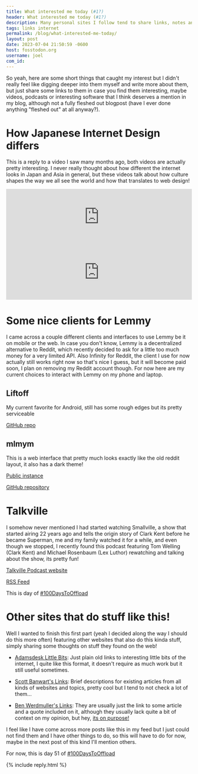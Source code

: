 ```yaml
---
title: What interested me today (#1?)
header: What interested me today (#1?)
description: Many personal sites I follow tend to share links, notes and stuff like that that caught their interest, and I decided to do the same today, maybe it will become a regular thing, so here we go!
tags: links internet
permalink: /blog/what-interested-me-today/
layout: post
date: 2023-07-04 21:50:59 -0600
host: fosstodon.org
username: joel
com_id: 
---
```


So yeah, here are some short things that caught my interest but I didn't really feel like digging deeper into them myself and write more about them, but just share some links to them in case you find them interesting, maybe videos, podcasts or interesting software that I think deserves a mention in my blog, although not a fully fleshed out blogpost (have I ever done anything "fleshed out" at all anyway?).

# How Japanese Internet Design differs

This is a reply to a video I saw many months ago, both videos are actually pretty interesting. I never really thought about how different the internet looks in Japan and Asia in general, but these videos talk about how culture shapes the way we all see the world and how that translates to web design!



<iframe width="100%" height="auto" src="https://youtube.com/embed/Opy-SjDU0UY" title="YouTube video player" frameborder="0" allow="accelerometer; autoplay; clipboard-write; encrypted-media; gyroscope; picture-in-picture; web-share" allowfullscreen></iframe>

<iframe width="100%" height="auto" src="https://youtube.com/embed/z6ep308goxQ" title="YouTube video player" frameborder="0" allow="accelerometer; autoplay; clipboard-write; encrypted-media; gyroscope; picture-in-picture; web-share" allowfullscreen></iframe>

# Some nice clients for Lemmy 

I came across a couple different clients and interfaces to use Lemmy be it on mobile or the web. In case you don't know, Lemmy is a decentralized alternative to Reddit, which recently decided to ask for a little too much money for a very limited API. Also Infinity for Reddit, the client I use for now actually still works right now so that's nice I guess, but it will become paid soon, I plan on removing my Reddit account though. For now here are my current choices to interact with Lemmy on my phone and laptop.

## Liftoff

My current favorite for Android, still has some rough edges but its pretty serviceable

[GitHub repo](https://github.com/liftoff-app/liftoff)

## mlmym

This is a web interface that pretty much looks exactly like the old reddit layout, it also has a dark theme!

[Public instance](https://mlmym.org/)

[GitHub repository](https://github.com/rystaf/mlmym)

# Talkville

I somehow never mentioned I had started watching Smallville, a show that started airing 22 years ago and tells the origin story of Clark Kent before he became Superman, me and my family watched it for a while, and even though we stopped, I recently found this podcast featuring Tom Welling (Clark Kent) and Michael Rosenbaum (Lex Luthor) rewatching and talking about the show, its pretty fun!

[Talkville Podcast website](https://www.talkvillepodcast.com/)

[RSS Feed](https://feeds.megaphone.fm/WWO4962799290)

This is day of [#100DaysToOffload](https://100daystooffload.com)

# Other sites that do stuff like this!

Well I wanted to finish this first part (yeah I decided along the way I should do this more often) featuring other websites that also do this kinda stuff, simply sharing some thoughts on stuff they found on the web!

- [Adamsdesk Little Bits](https://www.adamsdesk.com/topic/littlebits/): Just plain old links to interesting little bits of the internet, I quite like this format, it doesn't require as much work but it still useful sometimes.

- [Scott Banwart's Links](https://scottbanwart.com/blog/categories/links/): Brief descriptions for existing articles from all kinds of websites and topics, pretty cool but I tend to not check a lot of them...

- [Ben Werdmuller's Links](https://werd.io/content/bookmarkedpages): They are usually just the link to some article and a quote included on it, although they usually lack quite a bit of context on my opinion, but hey, [its on purpose!](https://werd.io/2023/why-i-post-links-without-context)


I feel like I have come across more posts like this in my feed but I just could not find them and I have other things to do, so this will have to do for now, maybe in the next post of this kind I'll mention others.

For now, this is day 51 of [#100DaysToOffload](https://100daystooffload.com)

{% include reply.html %}
